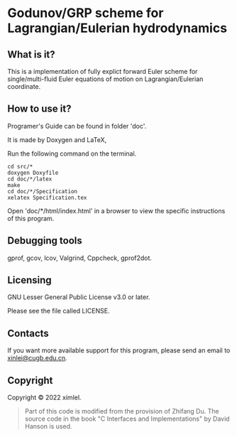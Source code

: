 # Godunov/GRP scheme for Lagrangian/Eulerian hydrodynamics
What is it?
-----------
This is a implementation of fully explict forward Euler scheme for single/multi-fluid Euler equations of motion on Lagrangian/Eulerian coordinate.

How to use it?
-----------
Programer's Guide can be found in folder 'doc'.

It is made by Doxygen and LaTeX,

Run the following command on the terminal.

```
cd src/*
doxygen Doxyfile
cd doc/*/latex
make
cd doc/*/Specification
xelatex Specification.tex
```

Open 'doc/*/html/index.html' in a browser to view the specific instructions of this program.

Debugging tools
---------
gprof, gcov, lcov, Valgrind, Cppcheck, gprof2dot.

Licensing
---------
GNU Lesser General Public License v3.0 or later.

Please see the file called LICENSE.

Contacts
--------
If you want more available support for this program, please send an email to  [xinlei@cugb.edu.cn](mailto:xinlei@cugb.edu.cn).

Copyright
--------
Copyright © 2022 ximlel.

> Part of this code is modified from the provision of Zhifang Du.
> The source code in the book "C Interfaces and Implementations" by David Hanson is used.